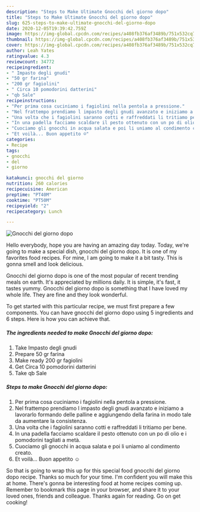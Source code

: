 ```yaml
---
description: "Steps to Make Ultimate Gnocchi del giorno dopo"
title: "Steps to Make Ultimate Gnocchi del giorno dopo"
slug: 625-steps-to-make-ultimate-gnocchi-del-giorno-dopo
date: 2020-12-05T19:39:42.759Z
image: https://img-global.cpcdn.com/recipes/a408fb376af3489b/751x532cq70/gnocchi-del-giorno-dopo-recipe-main-photo.jpg
thumbnail: https://img-global.cpcdn.com/recipes/a408fb376af3489b/751x532cq70/gnocchi-del-giorno-dopo-recipe-main-photo.jpg
cover: https://img-global.cpcdn.com/recipes/a408fb376af3489b/751x532cq70/gnocchi-del-giorno-dopo-recipe-main-photo.jpg
author: Leah Yates
ratingvalue: 4.3
reviewcount: 34772
recipeingredient:
- " Impasto degli gnudi"
- "50 gr farina"
- "200 gr fagiolini"
- " Circa 10 pomodorini datterini"
- "qb Sale"
recipeinstructions:
- "Per prima cosa cuciniamo i fagiolini nella pentola a pressione."
- "Nel frattempo prendiamo l impasto degli gnudi avanzato e iniziamo a lavorarlo formando delle palline e aggiungendo della farina in modo tale da aumentare la consistenza."
- "Una volta che i fagiolini saranno cotti e raffreddati li tritiamo per bene."
- "In una padella facciamo scaldare il pesto ottenuto con un po di olio e i pomodorini tagliati a metà."
- "Cuociamo gli gnocchi in acqua salata e poi li uniamo al condimento creato."
- "Et voilà... Buon appetito ☺️"
categories:
- Recipe
tags:
- gnocchi
- del
- giorno

katakunci: gnocchi del giorno 
nutrition: 260 calories
recipecuisine: American
preptime: "PT40M"
cooktime: "PT50M"
recipeyield: "2"
recipecategory: Lunch

---
```



![Gnocchi del giorno dopo](https://img-global.cpcdn.com/recipes/a408fb376af3489b/751x532cq70/gnocchi-del-giorno-dopo-recipe-main-photo.jpg)

Hello everybody, hope you are having an amazing day today. Today, we're going to make a special dish, gnocchi del giorno dopo. It is one of my favorites food recipes. For mine, I am going to make it a bit tasty. This is gonna smell and look delicious.



Gnocchi del giorno dopo is one of the most popular of recent trending meals on earth. It's appreciated by millions daily. It is simple, it's fast, it tastes yummy. Gnocchi del giorno dopo is something that I have loved my whole life. They are fine and they look wonderful.


To get started with this particular recipe, we must first prepare a few components. You can have gnocchi del giorno dopo using 5 ingredients and 6 steps. Here is how you can achieve that.

<!--inarticleads1-->

##### The ingredients needed to make Gnocchi del giorno dopo:

1. Take  Impasto degli gnudi
1. Prepare 50 gr farina
1. Make ready 200 gr fagiolini
1. Get  Circa 10 pomodorini datterini
1. Take qb Sale




<!--inarticleads2-->

##### Steps to make Gnocchi del giorno dopo:

1. Per prima cosa cuciniamo i fagiolini nella pentola a pressione.
1. Nel frattempo prendiamo l impasto degli gnudi avanzato e iniziamo a lavorarlo formando delle palline e aggiungendo della farina in modo tale da aumentare la consistenza.
1. Una volta che i fagiolini saranno cotti e raffreddati li tritiamo per bene.
1. In una padella facciamo scaldare il pesto ottenuto con un po di olio e i pomodorini tagliati a metà.
1. Cuociamo gli gnocchi in acqua salata e poi li uniamo al condimento creato.
1. Et voilà... Buon appetito ☺️




So that is going to wrap this up for this special food gnocchi del giorno dopo recipe. Thanks so much for your time. I'm confident you will make this at home. There's gonna be interesting food at home recipes coming up. Remember to bookmark this page in your browser, and share it to your loved ones, friends and colleague. Thanks again for reading. Go on get cooking!
